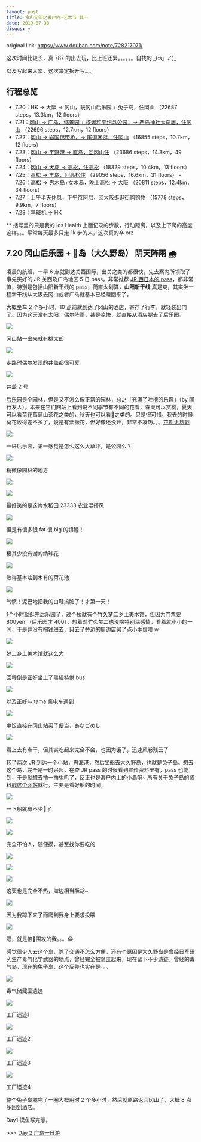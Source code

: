```yaml
---
layout: post
title: 令和元年之濑户内+艺术节 其一
date: 2019-07-30
disqus: y
---
```


original link: https://www.douban.com/note/728217071/

这次时间比较长，真 787 的出去玩，比上班还累。。。。。。自找的 \_(:з」∠)\_

以及写起来太累，这次决定拆开写。。。

## 行程总览

- 7.20：HK -> 大阪 -> 冈山，玩冈山后乐园 + 兔子岛，住冈山 （22687 steps，13.3km，12 floors）
- 7.21：[冈山 -> 广岛，缩景园 + 核爆和平纪念公园，-> 严岛神社大鸟居，住冈山](https://www.douban.com/note/728267844/) （22696 steps，12.7km，12 floors）
- 7.22：[冈山 -> 岩国锦带桥，-> 尾道闲逛，住冈山](https://www.douban.com/note/728415477/) （16855 steps，10.7km，12 floors）
- 7.23：[冈山 -> 宇野港 -> 直岛，回冈山住](https://www.douban.com/note/728579087/) （23686 steps，14.3km，49 floors）
- 7.24：[冈山 -> 犬岛 -> 高松，住高松](https://www.douban.com/note/728934373/) （18329 steps，10.4km，13 floors）
- 7.25：[高松 -> 丰岛，回高松住](https://www.douban.com/note/729118519/) （29056 steps，16.6km，31 floors） - 7.26：[高松 -> 男木岛+女木岛，晚上高松 -> 大阪](https://www.douban.com/note/729348647/) （20811 steps，12.4km，34 floors）
- 7.27：[上午半天休息，下午京阿尼，回大阪逛逛街购购物](https://www.douban.com/note/729353142/) （15778 steps，9.9km，7 floors）
- 7.28：早班机 -> HK

** 括号里的只是我的 ios Health 上面记录的步数，行动距离，以及上下爬的高度这样。。。平常每天最多只走 1k 步的人，这次真的卒 orz

## 7.20 冈山后乐园 + 🐇岛（大久野岛） 阴天阵雨 🌧

凌晨的航班，一早 6 点就到达关西国际，出关之类的都很快，先去案内所领取了事先买好的 JR 关西及广岛地区 5 日 pass，非常推荐 [JR 西日本的 pass](https://www.westjr.co.jp/global/tc/ticket/pass/)，都非常值，特别是包括山阳新干线的 pass，简直太划算，**山阳新干线** 真是爽，其实坐一程新干线从大阪去冈山或者广岛就基本已经赚回来了。

大概坐车 2 个多小时，10 点前就到达了冈山的酒店，寄存了行李，就轻装出门了。因为这天没有太阳，偶尔阵雨，甚是凉快，就直接从酒店腿去了后乐园。

![](/assets/images/setouchi-artfest-1/p63584349.jpg)

冈山站一出来就有桃太郎

![](/assets/images/setouchi-artfest-1/p63584402.jpg)

走路时偶尔发现的井盖都很可爱

![](/assets/images/setouchi-artfest-1/p63584403.jpg)

井盖 2 号

[后乐园](https://okayama-korakuen.jp/index.html)是个园林，但是又不怎么像正常的园林，总之「充满了吐槽的乐趣」（by 同行友人）。本来在它们网站上看到说不同季节有不同的花看，春天可以赏樱，夏天可以看荷花菖蒲山茶花之类的，秋天也可以看🍁之类的。只是很可惜，我去的时候荷花败得差不多了，说是有紫薇花，但好像还没开，非常不凑巧。。。[花期讯息戳](https://okayama-korakuen.jp/hanadayori/index.html)

![](/assets/images/setouchi-artfest-1/p63584563.jpg)

一进后乐园，第一感觉是怎么这么大草坪，是公园么？

![](/assets/images/setouchi-artfest-1/p63585189.jpg)

稍微像园林的地方

![](/assets/images/setouchi-artfest-1/p63585200.jpg)

![](/assets/images/setouchi-artfest-1/p63585194.jpg)

最好笑的是这片水稻田 23333 农业混搭风

![](/assets/images/setouchi-artfest-1/p63584667.jpg)

但是有很多很 fat 很 big 的锦鲤！

![](/assets/images/setouchi-artfest-1/p63585217.jpg)

极其少没有谢的绣球花

![](/assets/images/setouchi-artfest-1/p63584678.jpg)

败得基本啥到木有的荷花池

![](/assets/images/setouchi-artfest-1/p63584675.jpg)

气愤！泥巴地把我的白鞋搞脏了！才第一天！

1个小时就逛完后乐园了，过个桥就有个竹久梦二乡土美术馆，但因为门票要 800yen （后乐园才 400），想着对竹久梦二也没啥特别深感情，看着就小小的一间，于是并没有掏钱进去，只去了旁边的周边店买了点小手信噗 w

![](/assets/images/setouchi-artfest-1/p63585349.jpg)

梦二乡土美术馆就这么大

![](/assets/images/setouchi-artfest-1/p63585352.jpg)

回程倒是正好坐上了黑猫特供 bus

![](/assets/images/setouchi-artfest-1/p63585356.jpg)

以及正好与 tama 酱电车遇到

![](/assets/images/setouchi-artfest-1/p63586323.jpg)

中饭直接在冈山站买了便当，あなごめし

![](/assets/images/setouchi-artfest-1/p63586333.jpg)

看上去有点干，但其实吃起来完全不会，也因为饿了，迅速风卷残云了

转了两次 JR 到达一个小站，忠海港，然后坐船去大久野岛，也就是兔子岛。想去这个岛，完全是一时兴起，在查 JR pass 的时候看到宣传资料里有，pass 也能到，于是就想去撸一撸兔叽了，反正也是濑户内上的小岛呀~ 所有关于兔子岛的资料[戳这个网站](http://rabbit-island.info/)就行，主要是看好船的时间。

![](/assets/images/setouchi-artfest-1/p63586834.jpg)

一下船就有不少🐇了

![](/assets/images/setouchi-artfest-1/p63586807.jpg)

![](/assets/images/setouchi-artfest-1/p63586839.jpg)

完全不怕人，随便摸，甚至找你要吃的

![](/assets/images/setouchi-artfest-1/p63586838.jpg)

![](/assets/images/setouchi-artfest-1/p63586849.jpg)

![](/assets/images/setouchi-artfest-1/p63586842.jpg)

这天也是完全不热，海边相当酥胡~

![](/assets/images/setouchi-artfest-1/p63586841.jpg)

因为我蹲下来了而爬到我身上要求投喂

![](/assets/images/setouchi-artfest-1/p63586844.jpg)

嗯，就是被🐇围攻的我。。。😂

感觉很少人去这个岛，除了交通不怎么方便，还有个原因是大久野岛是曾经日军研究生产毒气化学武器的地点，曾经完全被隐匿起来，现在留下不少遗迹。曾经的毒气岛，现在的兔子岛，这个反差也实在是。。。

![](/assets/images/setouchi-artfest-1/p63587638.jpg)

毒气储藏室遗迹

![](/assets/images/setouchi-artfest-1/p63587650.jpg)

工厂遗迹1

![](/assets/images/setouchi-artfest-1/p63587653.jpg)

工厂遗迹2

![](/assets/images/setouchi-artfest-1/p63587655.jpg)

工厂遗迹3

![](/assets/images/setouchi-artfest-1/p63587657.jpg)

工厂遗迹4

整个兔子岛腿完了一圈大概用时 2 个多小时，然后就原路返回冈山了，大概 8 点多回到酒店。

Day1 摸鱼写完惹。

\>>> [Day 2 广岛一日游](https://www.douban.com/note/728267844/)
